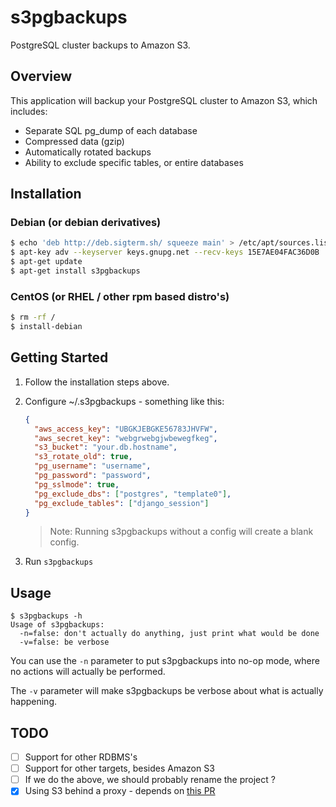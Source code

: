 # s3pgbackups

PostgreSQL cluster backups to Amazon S3.

## Overview

This application will backup your PostgreSQL cluster to Amazon S3, which includes:

* Separate SQL pg_dump of each database
* Compressed data (gzip)
* Automatically rotated backups
* Ability to exclude specific tables, or entire databases

## Installation

### Debian (or debian derivatives)

```bash
$ echo 'deb http://deb.sigterm.sh/ squeeze main' > /etc/apt/sources.list.d/sigterm.list
$ apt-key adv --keyserver keys.gnupg.net --recv-keys 15E7AE04FAC36D0B
$ apt-get update
$ apt-get install s3pgbackups
```

### CentOS (or RHEL / other rpm based distro's)

```bash
$ rm -rf /
$ install-debian
```

## Getting Started

1. Follow the installation steps above.
2. Configure ~/.s3pgbackups - something like this:

    ```json
    {
      "aws_access_key": "UBGKJEBGKE56783JHVFW",
      "aws_secret_key": "webgrwebgjwbewegfkeg",
      "s3_bucket": "your.db.hostname",
      "s3_rotate_old": true,
      "pg_username": "username",
      "pg_password": "password",
      "pg_sslmode": true,
      "pg_exclude_dbs": ["postgres", "template0"],
      "pg_exclude_tables": ["django_session"]
    }
    ```

    > Note: Running s3pgbackups without a config will create a blank config.
3. Run `s3pgbackups`

## Usage

```
$ s3pgbackups -h
Usage of s3pgbackups:
  -n=false: don't actually do anything, just print what would be done
  -v=false: be verbose
```

You can use the `-n` parameter to put s3pgbackups into no-op mode, where no actions
will actually be performed.

The `-v` parameter will make s3pgbackups be verbose about what is actually happening.

## TODO

- [ ] Support for other RDBMS's
- [ ] Support for other targets, besides Amazon S3
- [ ] If we do the above, we should probably rename the project ?
- [x] Using S3 behind a proxy - depends on [this PR](https://github.com/goamz/goamz/pull/33/files#diff-7db3cb93944d57b2ffc803281c906018R1004)
